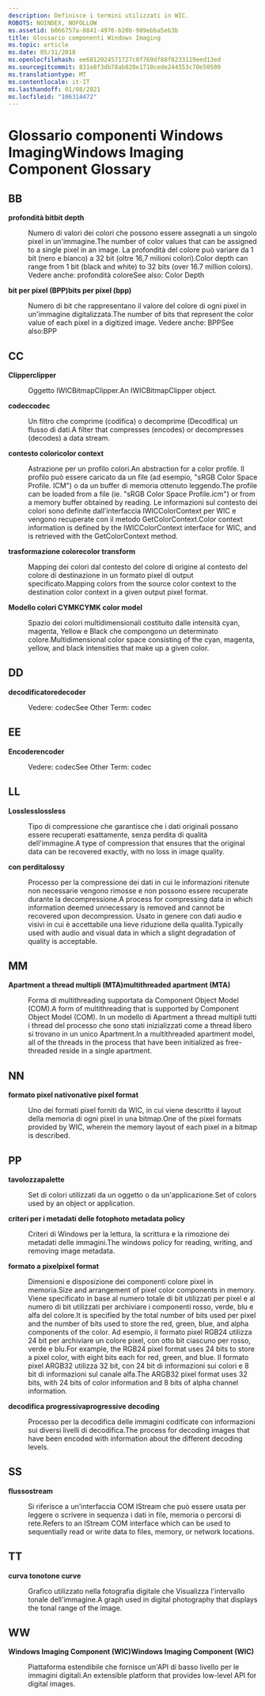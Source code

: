 ```yaml
---
description: Definisce i termini utilizzati in WIC.
ROBOTS: NOINDEX, NOFOLLOW
ms.assetid: b066757a-8841-4976-b20b-989ebba5eb3b
title: Glossario componenti Windows Imaging
ms.topic: article
ms.date: 05/31/2018
ms.openlocfilehash: ee6812024571727c8f769df88f8233119eed13ed
ms.sourcegitcommit: 831e8f3db78ab820e1710cede244553c70e50500
ms.translationtype: MT
ms.contentlocale: it-IT
ms.lasthandoff: 01/08/2021
ms.locfileid: "106314472"
---
```

# <a name="windows-imaging-component-glossary"></a><span data-ttu-id="7cb9c-103">Glossario componenti Windows Imaging</span><span class="sxs-lookup"><span data-stu-id="7cb9c-103">Windows Imaging Component Glossary</span></span>

## <a name="b"></a><span data-ttu-id="7cb9c-104">B</span><span class="sxs-lookup"><span data-stu-id="7cb9c-104">B</span></span>

<dl> <dt>

<span data-ttu-id="7cb9c-105">**profondità bit**</span><span class="sxs-lookup"><span data-stu-id="7cb9c-105">**bit depth**</span></span>
</dt> <dd>

<span data-ttu-id="7cb9c-106">Numero di valori dei colori che possono essere assegnati a un singolo pixel in un'immagine.</span><span class="sxs-lookup"><span data-stu-id="7cb9c-106">The number of color values that can be assigned to a single pixel in an image.</span></span> <span data-ttu-id="7cb9c-107">La profondità del colore può variare da 1 bit (nero e bianco) a 32 bit (oltre 16,7 milioni colori).</span><span class="sxs-lookup"><span data-stu-id="7cb9c-107">Color depth can range from 1 bit (black and white) to 32 bits (over 16.7 million colors).</span></span> <span data-ttu-id="7cb9c-108">Vedere anche: profondità colore</span><span class="sxs-lookup"><span data-stu-id="7cb9c-108">See also: Color Depth</span></span>

</dd> <dt>

<span data-ttu-id="7cb9c-109">**bit per pixel (BPP)**</span><span class="sxs-lookup"><span data-stu-id="7cb9c-109">**bits per pixel (bpp)**</span></span>
</dt> <dd>

<span data-ttu-id="7cb9c-110">Numero di bit che rappresentano il valore del colore di ogni pixel in un'immagine digitalizzata.</span><span class="sxs-lookup"><span data-stu-id="7cb9c-110">The number of bits that represent the color value of each pixel in a digitized image.</span></span> <span data-ttu-id="7cb9c-111">Vedere anche: BPP</span><span class="sxs-lookup"><span data-stu-id="7cb9c-111">See also:BPP</span></span>

</dd> </dl>

## <a name="c"></a><span data-ttu-id="7cb9c-112">C</span><span class="sxs-lookup"><span data-stu-id="7cb9c-112">C</span></span>

<dl> <dt>

<span data-ttu-id="7cb9c-113">**Clipper**</span><span class="sxs-lookup"><span data-stu-id="7cb9c-113">**clipper**</span></span>
</dt> <dd>

<span data-ttu-id="7cb9c-114">Oggetto IWICBitmapClipper.</span><span class="sxs-lookup"><span data-stu-id="7cb9c-114">An IWICBitmapClipper object.</span></span>

</dd> <dt>

<span data-ttu-id="7cb9c-115">**codec**</span><span class="sxs-lookup"><span data-stu-id="7cb9c-115">**codec**</span></span>
</dt> <dd>

<span data-ttu-id="7cb9c-116">Un filtro che comprime (codifica) o decomprime (Decodifica) un flusso di dati.</span><span class="sxs-lookup"><span data-stu-id="7cb9c-116">A filter that compresses (encodes) or decompresses (decodes) a data stream.</span></span>

</dd> <dt>

<span data-ttu-id="7cb9c-117">**contesto colori**</span><span class="sxs-lookup"><span data-stu-id="7cb9c-117">**color context**</span></span>
</dt> <dd>

<span data-ttu-id="7cb9c-118">Astrazione per un profilo colori.</span><span class="sxs-lookup"><span data-stu-id="7cb9c-118">An abstraction for a color profile.</span></span> <span data-ttu-id="7cb9c-119">Il profilo può essere caricato da un file (ad esempio, "sRGB Color Space Profile. ICM") o da un buffer di memoria ottenuto leggendo.</span><span class="sxs-lookup"><span data-stu-id="7cb9c-119">The profile can be loaded from a file (ie. "sRGB Color Space Profile.icm") or from a memory buffer obtained by reading.</span></span> <span data-ttu-id="7cb9c-120">Le informazioni sul contesto dei colori sono definite dall'interfaccia IWICColorContext per WIC e vengono recuperate con il metodo GetColorContext.</span><span class="sxs-lookup"><span data-stu-id="7cb9c-120">Color context information is defined by the IWICColorContext interface for WIC, and is retrieved with the GetColorContext method.</span></span>

</dd> <dt>

<span data-ttu-id="7cb9c-121">**trasformazione colore**</span><span class="sxs-lookup"><span data-stu-id="7cb9c-121">**color transform**</span></span>
</dt> <dd>

<span data-ttu-id="7cb9c-122">Mapping dei colori dal contesto del colore di origine al contesto del colore di destinazione in un formato pixel di output specificato.</span><span class="sxs-lookup"><span data-stu-id="7cb9c-122">Mapping colors from the source color context to the destination color context in a given output pixel format.</span></span>

</dd> <dt>

<span data-ttu-id="7cb9c-123">**Modello colori CYMK**</span><span class="sxs-lookup"><span data-stu-id="7cb9c-123">**CYMK color model**</span></span>
</dt> <dd>

<span data-ttu-id="7cb9c-124">Spazio dei colori multidimensionali costituito dalle intensità cyan, magenta, Yellow e Black che compongono un determinato colore.</span><span class="sxs-lookup"><span data-stu-id="7cb9c-124">Multidimensional color space consisting of the cyan, magenta, yellow, and black intensities that make up a given color.</span></span>

</dd> </dl>

## <a name="d"></a><span data-ttu-id="7cb9c-125">D</span><span class="sxs-lookup"><span data-stu-id="7cb9c-125">D</span></span>

<dl> <dt>

<span data-ttu-id="7cb9c-126">**decodificatore**</span><span class="sxs-lookup"><span data-stu-id="7cb9c-126">**decoder**</span></span>
</dt> <dd>

<span data-ttu-id="7cb9c-127">Vedere: codec</span><span class="sxs-lookup"><span data-stu-id="7cb9c-127">See Other Term: codec</span></span>

</dd> </dl>

## <a name="e"></a><span data-ttu-id="7cb9c-128">E</span><span class="sxs-lookup"><span data-stu-id="7cb9c-128">E</span></span>

<dl> <dt>

<span data-ttu-id="7cb9c-129">**Encoder**</span><span class="sxs-lookup"><span data-stu-id="7cb9c-129">**encoder**</span></span>
</dt> <dd>

<span data-ttu-id="7cb9c-130">Vedere: codec</span><span class="sxs-lookup"><span data-stu-id="7cb9c-130">See Other Term: codec</span></span>

</dd> </dl>

## <a name="l"></a><span data-ttu-id="7cb9c-131">L</span><span class="sxs-lookup"><span data-stu-id="7cb9c-131">L</span></span>

<dl> <dt>

<span data-ttu-id="7cb9c-132">**Lossless**</span><span class="sxs-lookup"><span data-stu-id="7cb9c-132">**lossless**</span></span>
</dt> <dd>

<span data-ttu-id="7cb9c-133">Tipo di compressione che garantisce che i dati originali possano essere recuperati esattamente, senza perdita di qualità dell'immagine.</span><span class="sxs-lookup"><span data-stu-id="7cb9c-133">A type of compression that ensures that the original data can be recovered exactly, with no loss in image quality.</span></span>

</dd> <dt>

<span data-ttu-id="7cb9c-134">**con perdita**</span><span class="sxs-lookup"><span data-stu-id="7cb9c-134">**lossy**</span></span>
</dt> <dd>

<span data-ttu-id="7cb9c-135">Processo per la compressione dei dati in cui le informazioni ritenute non necessarie vengono rimosse e non possono essere recuperate durante la decompressione.</span><span class="sxs-lookup"><span data-stu-id="7cb9c-135">A process for compressing data in which information deemed unnecessary is removed and cannot be recovered upon decompression.</span></span> <span data-ttu-id="7cb9c-136">Usato in genere con dati audio e visivi in cui è accettabile una lieve riduzione della qualità.</span><span class="sxs-lookup"><span data-stu-id="7cb9c-136">Typically used with audio and visual data in which a slight degradation of quality is acceptable.</span></span>

</dd> </dl>

## <a name="m"></a><span data-ttu-id="7cb9c-137">M</span><span class="sxs-lookup"><span data-stu-id="7cb9c-137">M</span></span>

<dl> <dt>

<span data-ttu-id="7cb9c-138">**Apartment a thread multipli (MTA)**</span><span class="sxs-lookup"><span data-stu-id="7cb9c-138">**multithreaded apartment (MTA)**</span></span>
</dt> <dd>

<span data-ttu-id="7cb9c-139">Forma di multithreading supportata da Component Object Model (COM).</span><span class="sxs-lookup"><span data-stu-id="7cb9c-139">A form of multithreading that is supported by Component Object Model (COM).</span></span> <span data-ttu-id="7cb9c-140">In un modello di Apartment a thread multipli tutti i thread del processo che sono stati inizializzati come a thread libero si trovano in un unico Apartment.</span><span class="sxs-lookup"><span data-stu-id="7cb9c-140">In a multithreaded apartment model, all of the threads in the process that have been initialized as free-threaded reside in a single apartment.</span></span>

</dd> </dl>

## <a name="n"></a><span data-ttu-id="7cb9c-141">N</span><span class="sxs-lookup"><span data-stu-id="7cb9c-141">N</span></span>

<dl> <dt>

<span data-ttu-id="7cb9c-142">**formato pixel nativo**</span><span class="sxs-lookup"><span data-stu-id="7cb9c-142">**native pixel format**</span></span>
</dt> <dd>

<span data-ttu-id="7cb9c-143">Uno dei formati pixel forniti da WIC, in cui viene descritto il layout della memoria di ogni pixel in una bitmap.</span><span class="sxs-lookup"><span data-stu-id="7cb9c-143">One of the pixel formats provided by WIC, wherein the memory layout of each pixel in a bitmap is described.</span></span>

</dd> </dl>

## <a name="p"></a><span data-ttu-id="7cb9c-144">P</span><span class="sxs-lookup"><span data-stu-id="7cb9c-144">P</span></span>

<dl> <dt>

<span data-ttu-id="7cb9c-145">**tavolozza**</span><span class="sxs-lookup"><span data-stu-id="7cb9c-145">**palette**</span></span>
</dt> <dd>

<span data-ttu-id="7cb9c-146">Set di colori utilizzati da un oggetto o da un'applicazione.</span><span class="sxs-lookup"><span data-stu-id="7cb9c-146">Set of colors used by an object or application.</span></span>

</dd> <dt>

<span data-ttu-id="7cb9c-147">**criteri per i metadati delle foto**</span><span class="sxs-lookup"><span data-stu-id="7cb9c-147">**photo metadata policy**</span></span>
</dt> <dd>

<span data-ttu-id="7cb9c-148">Criteri di Windows per la lettura, la scrittura e la rimozione dei metadati delle immagini.</span><span class="sxs-lookup"><span data-stu-id="7cb9c-148">The windows policy for reading, writing, and removing image metadata.</span></span>

</dd> <dt>

<span data-ttu-id="7cb9c-149">**formato a pixel**</span><span class="sxs-lookup"><span data-stu-id="7cb9c-149">**pixel format**</span></span>
</dt> <dd>

<span data-ttu-id="7cb9c-150">Dimensioni e disposizione dei componenti colore pixel in memoria.</span><span class="sxs-lookup"><span data-stu-id="7cb9c-150">Size and arrangement of pixel color components in memory.</span></span> <span data-ttu-id="7cb9c-151">Viene specificato in base al numero totale di bit utilizzati per pixel e al numero di bit utilizzati per archiviare i componenti rosso, verde, blu e alfa del colore.</span><span class="sxs-lookup"><span data-stu-id="7cb9c-151">It is specified by the total number of bits used per pixel and the number of bits used to store the red, green, blue, and alpha components of the color.</span></span> <span data-ttu-id="7cb9c-152">Ad esempio, il formato pixel RGB24 utilizza 24 bit per archiviare un colore pixel, con otto bit ciascuno per rosso, verde e blu.</span><span class="sxs-lookup"><span data-stu-id="7cb9c-152">For example, the RGB24 pixel format uses 24 bits to store a pixel color, with eight bits each for red, green, and blue.</span></span> <span data-ttu-id="7cb9c-153">Il formato pixel ARGB32 utilizza 32 bit, con 24 bit di informazioni sui colori e 8 bit di informazioni sul canale alfa.</span><span class="sxs-lookup"><span data-stu-id="7cb9c-153">The ARGB32 pixel format uses 32 bits, with 24 bits of color information and 8 bits of alpha channel information.</span></span>

</dd> <dt>

<span data-ttu-id="7cb9c-154">**decodifica progressiva**</span><span class="sxs-lookup"><span data-stu-id="7cb9c-154">**progressive decoding**</span></span>
</dt> <dd>

<span data-ttu-id="7cb9c-155">Processo per la decodifica delle immagini codificate con informazioni sui diversi livelli di decodifica.</span><span class="sxs-lookup"><span data-stu-id="7cb9c-155">The process for decoding images that have been encoded with information about the different decoding levels.</span></span>

</dd> </dl>

## <a name="s"></a><span data-ttu-id="7cb9c-156">S</span><span class="sxs-lookup"><span data-stu-id="7cb9c-156">S</span></span>

<dl> <dt>

<span data-ttu-id="7cb9c-157">**flusso**</span><span class="sxs-lookup"><span data-stu-id="7cb9c-157">**stream**</span></span>
</dt> <dd>

<span data-ttu-id="7cb9c-158">Si riferisce a un'interfaccia COM IStream che può essere usata per leggere o scrivere in sequenza i dati in file, memoria o percorsi di rete.</span><span class="sxs-lookup"><span data-stu-id="7cb9c-158">Refers to an IStream COM interface which can be used to sequentially read or write data to files, memory, or network locations.</span></span>

</dd> </dl>

## <a name="t"></a><span data-ttu-id="7cb9c-159">T</span><span class="sxs-lookup"><span data-stu-id="7cb9c-159">T</span></span>

<dl> <dt>

<span data-ttu-id="7cb9c-160">**curva tono**</span><span class="sxs-lookup"><span data-stu-id="7cb9c-160">**tone curve**</span></span>
</dt> <dd>

<span data-ttu-id="7cb9c-161">Grafico utilizzato nella fotografia digitale che Visualizza l'intervallo tonale dell'immagine.</span><span class="sxs-lookup"><span data-stu-id="7cb9c-161">A graph used in digital photography that displays the tonal range of the image.</span></span>

</dd> </dl>

## <a name="w"></a><span data-ttu-id="7cb9c-162">W</span><span class="sxs-lookup"><span data-stu-id="7cb9c-162">W</span></span>

<dl> <dt>

<span data-ttu-id="7cb9c-163">**Windows Imaging Component (WIC)**</span><span class="sxs-lookup"><span data-stu-id="7cb9c-163">**Windows Imaging Component (WIC)**</span></span>
</dt> <dd>

<span data-ttu-id="7cb9c-164">Piattaforma estendibile che fornisce un'API di basso livello per le immagini digitali.</span><span class="sxs-lookup"><span data-stu-id="7cb9c-164">An extensible platform that provides low-level API for digital images.</span></span>

</dd> </dl>

 

 



